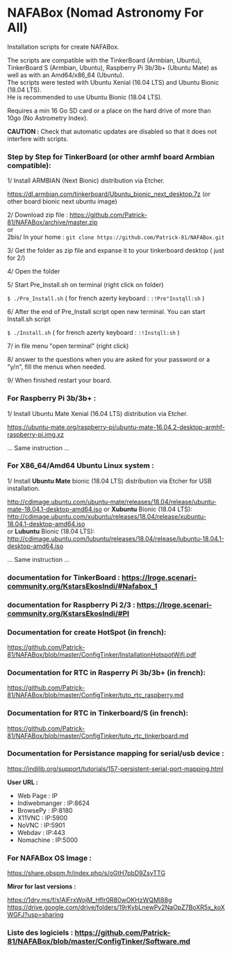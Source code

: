 # NAFABox (Nomad Astronomy For All)

Installation scripts for create NAFABox.

The scripts are compatible with the TinkerBoard (Armbian, Ubuntu), TinkerBoard S (Armbian, Ubuntu), Raspberry Pi 3b/3b+ (Ubuntu Mate) as well as with an Amd64/x86_64 (Ubuntu).  
The scripts were tested with Ubuntu Xenial (16.04 LTS) and Ubuntu Bionic (18.04 LTS).  
He is recommended to use Ubuntu Bionic (18.04 LTS). 

Requires a min 16 Go SD card or a place on the hard drive of more than 10go (No Astrometry Index).

**CAUTION :** Check that automatic updates are disabled so that it does not interfere with scripts.

### Step by Step for TinkerBoard (or other armhf board Armbian compatible):

1/ Install ARMBIAN (Next Bionic) distribution via Etcher.

https://dl.armbian.com/tinkerboard/Ubuntu_bionic_next_desktop.7z (or other board bionic next ubuntu image)


2/ Download zip file :  https://github.com/Patrick-81/NAFABox/archive/master.zip  
or  
2bis/ In your home : `git clone https://github.com/Patrick-81/NAFABox.git`

3/ Get the folder as zip file and expanse it to your tinkerboard desktop ( just for 2/)

4/ Open the folder

5/ Start Pre_Install.sh on terminal (right click on folder)

`$ ./Pre_Install.sh` 
( for french azerty keyboard : `:!Pre°Instqll:sh` ) 

6/ After the end of Pre_Install script open new terminal. You can start Install.sh script 

`$ ./Install.sh` 
( for french azerty keyboard : `:!Instqll:sh` ) 

7/ in file menu "open terminal" (right click)

8/ answer to the questions when you are asked for your password or a "y/n", fill the menus when needed.

9/ When finished restart your board.

### For Raspberry Pi 3b/3b+ :

1/ Install Ubuntu Mate Xenial (16.04 LTS) distribution via Etcher.

https://ubuntu-mate.org/raspberry-pi/ubuntu-mate-16.04.2-desktop-armhf-raspberry-pi.img.xz

... Same instruction ...

### For X86_64/Amd64 Ubuntu Linux system :

1/ Install **Ubuntu Mate** bionic (18.04 LTS) distribution via Etcher for USB installation.

http://cdimage.ubuntu.com/ubuntu-mate/releases/18.04/release/ubuntu-mate-18.04.1-desktop-amd64.iso
or **Xubuntu** Bionic (18.04 LTS):   
http://cdimage.ubuntu.com/xubuntu/releases/18.04/release/xubuntu-18.04.1-desktop-amd64.iso   
or **Lubuntu** Bionic (18.04 LTS):  
http://cdimage.ubuntu.com/lubuntu/releases/18.04/release/lubuntu-18.04.1-desktop-amd64.iso  

... Same instruction ...


### documentation for TinkerBoard : https://lroge.scenari-community.org/KstarsEkosIndi/#Nafabox_1
### documentation for Raspberry Pi 2/3 : https://lroge.scenari-community.org/KstarsEkosIndi/#PI

### Documentation for create HotSpot (in french):

https://github.com/Patrick-81/NAFABox/blob/master/ConfigTinker/InstallationHotspotWifi.pdf

### Documentation for RTC in Rasperry Pi 3b/3b+ (in french):

https://github.com/Patrick-81/NAFABox/blob/master/ConfigTinker/tuto_rtc_raspberry.md

### Documentation for RTC in Tinkerboard/S (in french):

https://github.com/Patrick-81/NAFABox/blob/master/ConfigTinker/tuto_rtc_tinkerboard.md

### Documentation for Persistance mapping for serial/usb device : 

https://indilib.org/support/tutorials/157-persistent-serial-port-mapping.html

__User URL :__

- Web Page : IP
- Indiwebmanger : IP:8624
- BrowsePy : IP:8180
- X11VNC : IP:5900
- NoVNC : IP:5901
- Webdav : IP:443
- Nomachine : IP:5000

### For NAFABox OS Image :

https://share.obspm.fr/index.php/s/oGtH7pbD9ZsyTTG

**Miror for last versions :**

https://1drv.ms/f/s!AlFrxWojM_Hflr0R80wOKHzWQMI88g   
https://drive.google.com/drive/folders/19rKybLnewPy2NaOpZ7BoXR5x_koXWGFJ?usp=sharing  


### Liste des logiciels : https://github.com/Patrick-81/NAFABox/blob/master/ConfigTinker/Software.md
